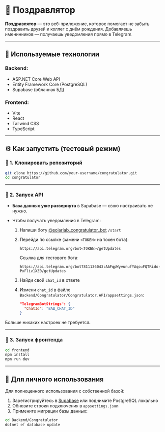 # 🥳 Поздравлятор

**Поздравлятор** — это веб-приложение, которое помогает не забыть поздравить друзей и коллег с днём рождения. Добавляешь именинников — получаешь уведомления прямо в Telegram.

---

## 🚀 Используемые технологии

### Backend:
- ASP.NET Core Web API  
- Entity Framework Core (PostgreSQL)  
- Supabase (облачная БД)

### Frontend:
- Vite  
- React  
- Tailwind CSS  
- TypeScript

---

## ⚙️ Как запустить (тестовый режим)

### 🔹 1. Клонировать репозиторий

```bash
git clone https://github.com/your-username/congratulator.git
cd congratulator
```

---

### 🔹 2. Запуск API

- **База данных уже развернута** в Supabase — свою настраивать не нужно.
- Чтобы получать уведомления в Telegram:

  1. Напиши боту [@solarlab_congratulator_bot](https://t.me/solarlab_congratulator_bot) `/start`
  2. Перейди по ссылке (замени `<TOKEN>` на токен бота):

     ```
     https://api.telegram.org/bot<TOKEN>/getUpdates
     ```

     Ссылка для тестового бота:
     ```
     https://api.telegram.org/bot7811136043:AAFqpWyvunufYAqouFQTRido-PxFliv1XZ0/getUpdates
     ```

  3. Найди свой `chat_id` в ответе
  4. Измени `chat_id` в файле `Backend/Congratulator/Congratulator.API/appsettings.json`:
      ```json
      "TelegramBotStrings": {
        "ChatId": "ВАШ_CHAT_ID"
      }
      ```

Больше никаких настроек не требуется.

---

### 🔹 3. Запуск фронтенда

```bash
cd frontend
npm install
npm run dev
```

---

## 🧩 Для личного использования

Для полноценного использования с собственной базой:

1. Зарегистрируйтесь в [Supabase](https://supabase.com) или поднимите PostgreSQL локально
2. Обновите строки подключения в `appsettings.json`
3. Примените миграции базы данных:

```bash
cd Backend/Congratulator
dotnet ef database update
```

